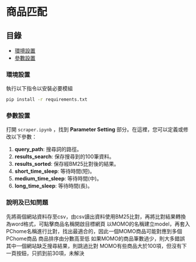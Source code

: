 # 商品匹配

## 目錄

- [環境設置](#環境設置)
- [參數設置](#參數設置)

### 環境設置

執行以下指令以安裝必要模組

```bash
pip install -r requirements.txt
```

### 參數設置

打開 `scraper.ipynb` ，找到 **Parameter Setting** 部分。在這裡，您可以定義或修改以下參數：

1. **query_path**: 搜尋詞的路徑。
2. **results_search**: 保存搜尋到的100筆資料。
3. **results_sorted**: 保存經BM25比對後的結果。
4. **short_time_sleep**: 等待時間(短)。
5. **medium_time_sleep**: 等待時間(中)。
6. **long_time_sleep**: 等待時間(長)。

### 說明及已知問題

先將兩個網站資料存至csv，由csv讀出資料使用BM25比對，再將比對結果轉換為word格式，可點擊商品名稱開啟目標網頁
以MOMO的名稱建立model，再套入PChome名稱進行比對，找出最適合的，因此一個MOMO商品可能對應到多個PChome商品
商品排序由分數高至低
如果MOMO的商品筆數過少，則大多錯誤
其中一個網站缺乏搜尋結果，則跳過比對
MOMO有些商品大於100項，但沒有下一頁按鈕，只抓到前30項，未解決